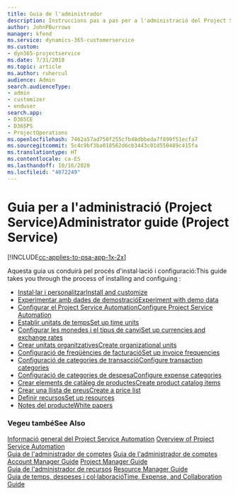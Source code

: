 ```yaml
---
title: Guia de l'administrador
description: Instruccions pas a pas per a l'administració del Project Service
author: JohnPBurrows
manager: kfend
ms.service: dynamics-365-customerservice
ms.custom:
- dyn365-projectservice
ms.date: 7/31/2018
ms.topic: article
ms.author: ruhercul
audience: Admin
search.audienceType:
- admin
- customizer
- enduser
search.app:
- D365CE
- D365PS
- ProjectOperations
ms.openlocfilehash: 7462a57ad750f255cfb48dbbeda7f899f51ecfa7
ms.sourcegitcommit: 5c4c9bf3ba018562d6cb3443c01d550489c415fa
ms.translationtype: HT
ms.contentlocale: ca-ES
ms.lasthandoff: 10/16/2020
ms.locfileid: "4072249"
---
```

# <a name="administrator-guide-project-service"></a><span data-ttu-id="e9be4-103">Guia per a l'administració (Project Service)</span><span class="sxs-lookup"><span data-stu-id="e9be4-103">Administrator guide (Project Service)</span></span>

[!INCLUDE[cc-applies-to-psa-app-1x-2x](../includes/cc-applies-to-psa-app-1x-2x.md)]

<span data-ttu-id="e9be4-104">Aquesta guia us conduirà pel procés d'instal·lació i configuració:</span><span class="sxs-lookup"><span data-stu-id="e9be4-104">This guide takes you through the process of installing and configuing :</span></span>  
  
- [<span data-ttu-id="e9be4-105">Instal·lar i personalitzar</span><span class="sxs-lookup"><span data-stu-id="e9be4-105">Install and customize</span></span>](install-customize.md)
- [<span data-ttu-id="e9be4-106">Experimentar amb dades de demostració</span><span class="sxs-lookup"><span data-stu-id="e9be4-106">Experiment with demo data</span></span>](use-demo-data.md)
- [<span data-ttu-id="e9be4-107">Configurar el Project Service Automation</span><span class="sxs-lookup"><span data-stu-id="e9be4-107">Configure Project Service Automation</span></span>](configure.md)
- [<span data-ttu-id="e9be4-108">Establir unitats de temps</span><span class="sxs-lookup"><span data-stu-id="e9be4-108">Set up time units</span></span>](set-up-time-units.md)
- [<span data-ttu-id="e9be4-109">Configurar les monedes i el tipus de canvi</span><span class="sxs-lookup"><span data-stu-id="e9be4-109">Set up currencies and exchange rates</span></span>](set-up-currencies-exchange-rates.md)
- [<span data-ttu-id="e9be4-110">Crear unitats organitzatives</span><span class="sxs-lookup"><span data-stu-id="e9be4-110">Create organizational units</span></span>](create-organizational-units.md)
- [<span data-ttu-id="e9be4-111">Configuració de freqüències de facturació</span><span class="sxs-lookup"><span data-stu-id="e9be4-111">Set up invoice frequencies</span></span>](set-up-invoice-frequencies.md)
- [<span data-ttu-id="e9be4-112">Configuració de categories de transacció</span><span class="sxs-lookup"><span data-stu-id="e9be4-112">Configure transaction categories</span></span>](configure-transaction-categories.md)
- [<span data-ttu-id="e9be4-113">Configuració de categories de despesa</span><span class="sxs-lookup"><span data-stu-id="e9be4-113">Configure expense categories</span></span>](configure-expense-categories.md)
- [<span data-ttu-id="e9be4-114">Crear elements de catàleg de productes</span><span class="sxs-lookup"><span data-stu-id="e9be4-114">Create product catalog items</span></span>](create-product-catalog-items.md)
- [<span data-ttu-id="e9be4-115">Crear una llista de preus</span><span class="sxs-lookup"><span data-stu-id="e9be4-115">Create a price list</span></span>](create-price-list.md)
- [<span data-ttu-id="e9be4-116">Definir recursos</span><span class="sxs-lookup"><span data-stu-id="e9be4-116">Set up resources</span></span>](set-up-resources.md)
- [<span data-ttu-id="e9be4-117">Notes del producte</span><span class="sxs-lookup"><span data-stu-id="e9be4-117">White papers</span></span>](white-papers.md)
  
### <a name="see-also"></a><span data-ttu-id="e9be4-118">Vegeu també</span><span class="sxs-lookup"><span data-stu-id="e9be4-118">See Also</span></span>  
 <span data-ttu-id="e9be4-119">[Informació general del Project Service Automation](../psa/overview.md)  </span><span class="sxs-lookup"><span data-stu-id="e9be4-119">[Overview of Project Service Automation](../psa/overview.md)  </span></span>  
 <span data-ttu-id="e9be4-120">[Guia de l'administrador de comptes](../psa/account-manager-guide.md) [Guia de l'administrador de comptes](../psa/project-manager-guide.md) </span><span class="sxs-lookup"><span data-stu-id="e9be4-120">[Account Manager Guide](../psa/account-manager-guide.md) [Project Manager Guide](../psa/project-manager-guide.md) </span></span>  
 <span data-ttu-id="e9be4-121">[Guia de l'administrador de recursos](../psa/resource-manager-guide.md) </span><span class="sxs-lookup"><span data-stu-id="e9be4-121">[Resource Manager Guide](../psa/resource-manager-guide.md) </span></span>  
 [<span data-ttu-id="e9be4-122">Guia de temps, despeses i col·laboració</span><span class="sxs-lookup"><span data-stu-id="e9be4-122">Time, Expense, and Collaboration Guide</span></span>](../psa/time-expense-collaboration-guide.md)
